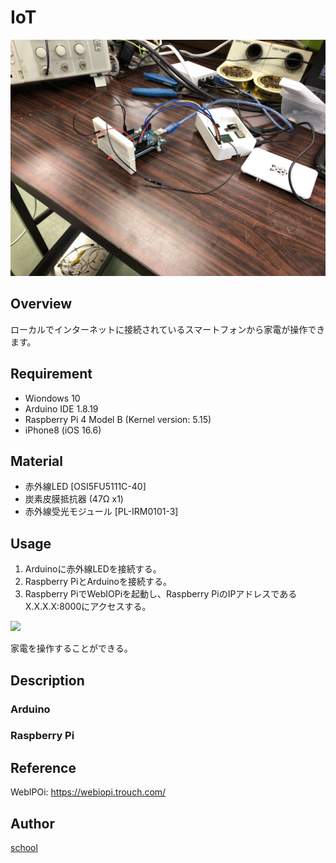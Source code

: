 # IoT
![image](https://github.com/Bringing-IoT-closer-to-everyone/Arduino/blob/c2344bafd8df5766f8d927c5dd5b5937052b1d66/image/IMG_0268.jpg)

## Overview
ローカルでインターネットに接続されているスマートフォンから家電が操作できます。

## Requirement
- Wiondows 10
- Arduino IDE 1.8.19
- Raspberry Pi 4 Model B (Kernel version: 5.15)
- iPhone8 (iOS 16.6)

## Material
- 赤外線LED [OSI5FU5111C-40]
- 炭素皮膜抵抗器 (47Ω x1)
- 赤外線受光モジュール [PL-IRM0101-3]

## Usage
1. Arduinoに赤外線LEDを接続する。
2. Raspberry PiとArduinoを接続する。
3. Raspberry PiでWebIOPiを起動し、Raspberry PiのIPアドレスであるX.X.X.X:8000にアクセスする。
<img src="{https://github.com/Bringing-IoT-closer-to-everyone/Arduino/blob/69bd78c0cf5a5ef16920759cfb80e0a976b4bf83/readme_source/htmlview.png}" width="50%" />

家電を操作することができる。

## Description
### Arduino

### Raspberry Pi

## Reference
WebIPOi: https://webiopi.trouch.com/

## Author
[school](https://www.okako.okayama-c.ed.jp/)

